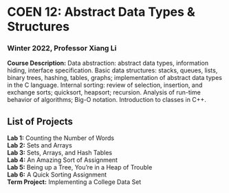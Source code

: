 # COEN 12: Abstract Data Types & Structures
### Winter 2022, Professor Xiang Li

**Course Description:** Data abstraction: abstract data types, information hiding, interface specification. Basic data structures: stacks, queues, lists, binary trees, hashing, tables, graphs; implementation of abstract data types in the C language. Internal sorting: review of selection, insertion, and exchange sorts; quicksort, heapsort; recursion. Analysis of run-time behavior of algorithms; Big-O notation. Introduction to classes in C++.

## List of Projects
**Lab 1:** Counting the Number of Words\
**Lab 2:** Sets and Arrays\
**Lab 3:** Sets, Arrays, and Hash Tables\
**Lab 4:** An Amazing Sort of Assignment\
**Lab 5:** Being up a Tree, You’re in a Heap of Trouble\
**Lab 6:** A Quick Sorting Assignment\
**Term Project:** Implementing a College Data Set